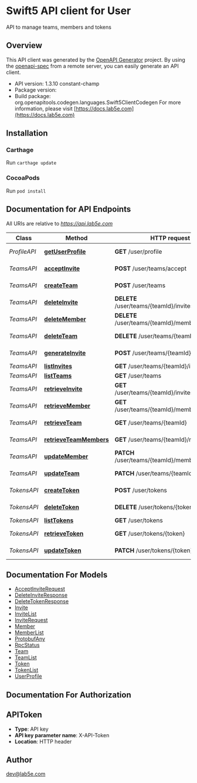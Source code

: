 # Swift5 API client for User

API to manage teams, members and tokens

## Overview
This API client was generated by the [OpenAPI Generator](https://openapi-generator.tech) project.  By using the [openapi-spec](https://github.com/OAI/OpenAPI-Specification) from a remote server, you can easily generate an API client.

- API version: 1.3.10 constant-champ
- Package version: 
- Build package: org.openapitools.codegen.languages.Swift5ClientCodegen
For more information, please visit [https://docs.lab5e.com](https://docs.lab5e.com)

## Installation

### Carthage

Run `carthage update`

### CocoaPods

Run `pod install`

## Documentation for API Endpoints

All URIs are relative to *https://api.lab5e.com*

Class | Method | HTTP request | Description
------------ | ------------- | ------------- | -------------
*ProfileAPI* | [**getUserProfile**](docs/ProfileAPI.md#getuserprofile) | **GET** /user/profile | Logged in profile
*TeamsAPI* | [**acceptInvite**](docs/TeamsAPI.md#acceptinvite) | **POST** /user/teams/accept | Accept invite
*TeamsAPI* | [**createTeam**](docs/TeamsAPI.md#createteam) | **POST** /user/teams | Create team
*TeamsAPI* | [**deleteInvite**](docs/TeamsAPI.md#deleteinvite) | **DELETE** /user/teams/{teamId}/invites/{code} | Delete invite
*TeamsAPI* | [**deleteMember**](docs/TeamsAPI.md#deletemember) | **DELETE** /user/teams/{teamId}/members/{userId} | Remove member
*TeamsAPI* | [**deleteTeam**](docs/TeamsAPI.md#deleteteam) | **DELETE** /user/teams/{teamId} | Remove team
*TeamsAPI* | [**generateInvite**](docs/TeamsAPI.md#generateinvite) | **POST** /user/teams/{teamId}/invites | Generate invite
*TeamsAPI* | [**listInvites**](docs/TeamsAPI.md#listinvites) | **GET** /user/teams/{teamId}/invites | List invites
*TeamsAPI* | [**listTeams**](docs/TeamsAPI.md#listteams) | **GET** /user/teams | List teams
*TeamsAPI* | [**retrieveInvite**](docs/TeamsAPI.md#retrieveinvite) | **GET** /user/teams/{teamId}/invites/{code} | Retrieve invite
*TeamsAPI* | [**retrieveMember**](docs/TeamsAPI.md#retrievemember) | **GET** /user/teams/{teamId}/members/{userId} | Retrieve member
*TeamsAPI* | [**retrieveTeam**](docs/TeamsAPI.md#retrieveteam) | **GET** /user/teams/{teamId} | Retrieve team
*TeamsAPI* | [**retrieveTeamMembers**](docs/TeamsAPI.md#retrieveteammembers) | **GET** /user/teams/{teamId}/members | List members
*TeamsAPI* | [**updateMember**](docs/TeamsAPI.md#updatemember) | **PATCH** /user/teams/{teamId}/members/{userId} | Update member
*TeamsAPI* | [**updateTeam**](docs/TeamsAPI.md#updateteam) | **PATCH** /user/teams/{teamId} | Update team
*TokensAPI* | [**createToken**](docs/TokensAPI.md#createtoken) | **POST** /user/tokens | Create token
*TokensAPI* | [**deleteToken**](docs/TokensAPI.md#deletetoken) | **DELETE** /user/tokens/{token} | Remove token
*TokensAPI* | [**listTokens**](docs/TokensAPI.md#listtokens) | **GET** /user/tokens | List tokens
*TokensAPI* | [**retrieveToken**](docs/TokensAPI.md#retrievetoken) | **GET** /user/tokens/{token} | Retrieve token
*TokensAPI* | [**updateToken**](docs/TokensAPI.md#updatetoken) | **PATCH** /user/tokens/{token} | Update token


## Documentation For Models

 - [AcceptInviteRequest](docs/AcceptInviteRequest.md)
 - [DeleteInviteResponse](docs/DeleteInviteResponse.md)
 - [DeleteTokenResponse](docs/DeleteTokenResponse.md)
 - [Invite](docs/Invite.md)
 - [InviteList](docs/InviteList.md)
 - [InviteRequest](docs/InviteRequest.md)
 - [Member](docs/Member.md)
 - [MemberList](docs/MemberList.md)
 - [ProtobufAny](docs/ProtobufAny.md)
 - [RpcStatus](docs/RpcStatus.md)
 - [Team](docs/Team.md)
 - [TeamList](docs/TeamList.md)
 - [Token](docs/Token.md)
 - [TokenList](docs/TokenList.md)
 - [UserProfile](docs/UserProfile.md)


## Documentation For Authorization


## APIToken

- **Type**: API key
- **API key parameter name**: X-API-Token
- **Location**: HTTP header


## Author

dev@lab5e.com

